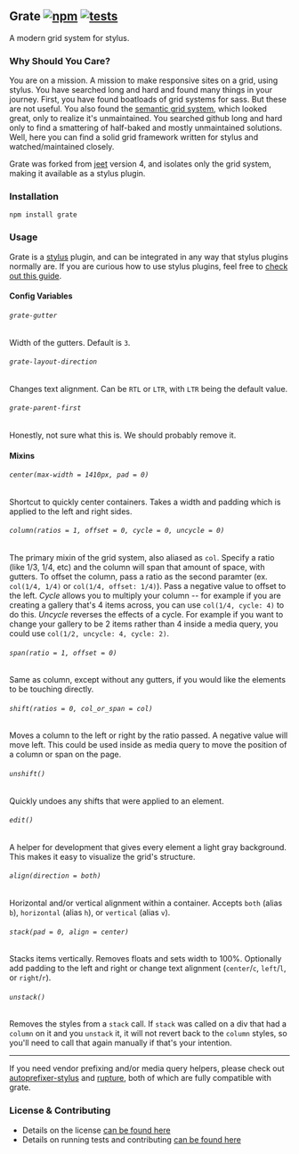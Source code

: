 Grate [![npm](https://badge.fury.io/js/grate.png)](http://badge.fury.io/js/grate) [![tests](https://travis-ci.org/carrot/grate.png?branch=master)](https://travis-ci.org/carrot/grate)
-----

A modern grid system for stylus.

### Why Should You Care?

You are on a mission. A mission to make responsive sites on a grid, using stylus. You have searched long and hard and found many things in your journey. First, you have found boatloads of grid systems for sass. But these are not useful. You also found the [semantic grid system](https://github.com/twigkit/semantic.gs/), which looked great, only to realize it's unmaintained. You searched github long and hard only to find a smattering of half-baked and mostly unmaintained solutions. Well, here you can find a solid grid framework written for stylus and watched/maintained closely.

Grate was forked from [jeet](http://jeetframework.com) version 4, and isolates only the grid system, making it available as a stylus plugin.

### Installation

`npm install grate`

### Usage

Grate is a [stylus](http://learnboost.github.io/stylus/) plugin, and can be integrated in any way that stylus plugins normally are. If you are curious how to use stylus plugins, feel free to [check out this guide](https://gist.github.com/jenius/8263065).

#### Config Variables

###### `grate-gutter`
Width of the gutters. Default is `3`.

###### `grate-layout-direction`
Changes text alignment. Can be `RTL` or `LTR`, with `LTR` being the default value.

###### `grate-parent-first`
Honestly, not sure what this is. We should probably remove it.

#### Mixins

###### `center(max-width = 1410px, pad = 0)`
Shortcut to quickly center containers. Takes a width and padding which is applied to the left and right sides.

###### `column(ratios = 1, offset = 0, cycle = 0, uncycle = 0)`
The primary mixin of the grid system, also aliased as `col`. Specify a ratio (like 1/3, 1/4, etc) and the column will span that amount of space, with gutters. To offset the column, pass a ratio as the second paramter (ex. `col(1/4, 1/4)` or `col(1/4, offset: 1/4)`). Pass a negative value to offset to the left. _Cycle_ allows you to multiply your column -- for example if you are creating a gallery that's 4 items across, you can use `col(1/4, cycle: 4)` to do this. _Uncycle_ reverses the effects of a cycle. For example if you want to change your gallery to be 2 items rather than 4 inside a media query, you could use `col(1/2, uncycle: 4, cycle: 2)`.

###### `span(ratio = 1, offset = 0)`
Same as column, except without any gutters, if you would like the elements to be touching directly.

###### `shift(ratios = 0, col_or_span = col)`
Moves a column to the left or right by the ratio passed. A negative value will move left. This could be used inside as media query to move the position of a column or span on the page.

###### `unshift()`
Quickly undoes any shifts that were applied to an element.

###### `edit()`
A helper for development that gives every element a light gray background. This makes it easy to visualize the grid's structure.

###### `align(direction = both)`
Horizontal and/or vertical alignment within a container. Accepts `both` (alias `b`), `horizontal` (alias `h`), or `vertical` (alias `v`).

###### `stack(pad = 0, align = center)`
Stacks items vertically. Removes floats and sets width to 100%. Optionally add padding to the left and right or change text alignment (`center`/`c`, `left`/`l`, or `right`/`r`).

###### `unstack()`
Removes the styles from a `stack` call. If `stack` was called on a div that had a `column` on it and you `unstack` it, it will not revert back to the `column` styles, so you'll need to call that again manually if that's your intention.

---

If you need vendor prefixing and/or media query helpers, please check out [autoprefixer-stylus](https://github.com/jenius/autoprefixer-stylus) and [rupture](http://jenius.github.io/rupture), both of which are fully compatible with grate.

### License & Contributing

- Details on the license [can be found here](LICENSE.md)
- Details on running tests and contributing [can be found here](contributing.md)
